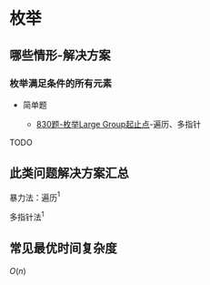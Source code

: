 # 枚举

## 哪些情形-解决方案

### 枚举满足条件的所有元素

+ 简单题

  + [830题-枚举Large Group起止点](830-PositionsofLargeGroups.md)-遍历、多指针

TODO

## 此类问题解决方案汇总

暴力法：遍历$^1$

多指针法$^1$

## 常见最优时间复杂度

$O(n)$
